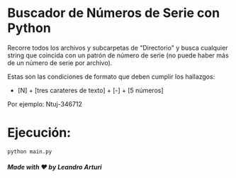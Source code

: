 # Buscador de Números de Serie con Python

Recorre todos los archivos y subcarpetas de "Directorio" y busca cualquier string que coincida con un patrón de número de serie (no puede haber más de un número de serie por archivo).

Estas son las condiciones de formato que deben cumplir los hallazgos:
- [N] + [tres carateres de texto] + [-] + [5 números]

Por ejemplo: Ntuj-346712

# Ejecución:
```
python main.py
```

##### Made with ❤️ by Leandro Arturi


